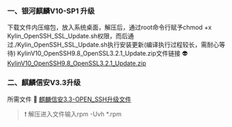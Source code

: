 ### 一、银河麒麟V10-SP1 升级
下载文件内压缩包，放入系统桌面，解压后，通过root命令行赋予chmod +x Kylin_OpenSSH_SSL_Update.sh权限，而后通过./Kylin_OpenSSH_SSL_Update.sh执行安装更新(编译执行过程较长，需耐心等待)
KylinV10_OpenSSH9.8_OpenSSL3.2.1_Update.zip文件链接 :alien: [KylinV10_OpenSSH9.8_OpenSSL3.2.1_Update.zip](https://www.123pan.com/s/aV6VVv-yWcHd)

### 二、麒麟信安V3.3升级

所需文件 :file_folder: [麒麟信安3.3-OPEN_SSH升级文件](https://www.123pan.com/s/aV6VVv-LVZHd.html)

> :exclamation: 解压进入文件输入rpm -Uvh *.rpm
